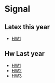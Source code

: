 # Signal
## Latex this year
* [HW1](https://www.overleaf.com/5599699918wvxkfpccnkqd)



## Hw Last year
* [HW1](https://github.com/julien1941/Signal/blob/master/GuillaumeCucu/Custinne_Beaulieu_Escalona_homework1.pdf)
* [HW2](https://github.com/julien1941/Signal/blob/master/GuillaumeCucu/Custinne_Beaulieu_Escalona_Homework_2.pdf)
* [HW3](https://github.com/julien1941/Signal/blob/master/GuillaumeCucu/ELEN0071___Homework_3.pdf)
